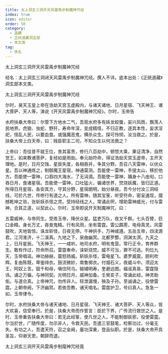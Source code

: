 ```yaml
---
title: 太上洞玄三洞开天风雷禹步制魔神咒经
index: true
icon: editor
order: 50
category:
  - 道藏
  - 正统道藏洞玄部
  - 本文类
tag:
  - 佚名
---
```


太上洞玄三洞开天风雷禹步制魔神咒经  

经名：太上洞玄三洞闭天风雷禹步制魔神咒经。撰人不详。底本出处：《正统道藏》洞玄部本文类。  

太上洞玄三洞开天风雷禹步制魔神咒经  

尔时，昊天玉皇上帝在浩劫天宫玉虚殿内，与诸天诸地、日月星宿、飞天神王、诸大菩萨、天人等，演说《开天风雷禹步制魔神咒经》。尔时，玉帝告  

水府扶桑大帝曰：尔管下方地水二气，吾观水府多有妖龙蛟蜃，妄兴风雨，飘荡人民地界。虎狼、虫蛇、野犴，寿命年深，变成精怪，不归正教，逐其本性，妄求淫祀，怪乱人民，以要血食。或强魔恶鬼，横杀众生。探可怜悯，汝当救之。於是，扶桑大帝上白天帝，曰：贱臣职主二司，不知众生以何法救之？  

上帝曰：吾往昔不就王位，舍其富贵，修行八百劫中，顿悟大乘，果证清净，自然觉王，如来教诸菩萨，复经如是雨劫。奉元始符命，得证浩劫天宫玉虚帝，主开天理地。是时，日月交蚀，星辰失度，各相吞并，争其分野。吾召八天雷神，以伏众星。吾以神通炼之，制御魔王星宿，神通莫测。吾能使一雷神，手提太山，移於他方。吾能使一雷神，口吞四大海水，了无涓滴。吾能使一雷神，踊身十八由旬，口吞日月，食诸星宿。吾能使一雷神，口吐猛火，徧诸世界，焚烧妖魔，皆归正道。所得日月星宿，各安其方，守其分野，星宿朗明，始分昼夜。吾今分付汝三洞经线，可於凡世，传修行有道之人。所有雷神，随其宝箓，听受符命，密呈速现，摆撼乾坤之验，张斩妖杀怪之灵。受持经线之人，常诵此呎，增助雷神威光，付与雷神，合其正道，以契此心。尔时，玉帝即说开天制魔神咒，曰：  

五雷威神，与帝同生。受炼玉帝，降伏众星。猛吏万队，夜叉千群。七头百臂，巨口金精。身长万丈，吞食鬼精。行有风雨，坐有雷霆。雷公霹雳，电母真灵。风雷鼓吹，天地皆惊。诛龙斩怪，日夜无停。千神拱手，万神咸遵。五岳五帝，四渎源君。江河淮济，十二溪真。九地之下，泉曲幽冥。北都罗酆，洞渊太溟。九天之上，日月星辰。飞天神王，一一咸听。地司水府，明有鬼营。常行正令，育养群生。敢有作过，符命所召。雷霆奉命，诛斩烧焚。威不可当，罪不可逃。列位九天，玉帝唱谣。神功赫赫，震怒扬威。斩妖杀怪，雷电星飞。婆罗威震，胆利吹辉。复由陈既，卑鉴绯衣。鼓流微妙，南鲁掷衣。付烟石义，夜威斗中。须迎太王，阿奴上言。鼓千和母，嗔住阿乌。输辅明寿，奎避远图。福谣真易，雷霆隐讳。诵之万徧，与神同契。光明日月，威神加备。壬癸亥子，常诵此经。神灵助佑，与道合真。上帝神咒，勿传非人。轻泄漏慢，殃及子孙。至诚诵之，役使雷霆。上朝帝阙，下济幽冥。若依吾教，诸天唱名。雷霆护卫，号曰真人。急急一如，玉帝律令。  

尔时，水府扶桑大帝与诸天诸地、日月星宿、飞天神王、诸大菩萨、天人等众，皆大欢喜，信受奉行。於是，扶桑大帝而作誓言：臣於下界，广传流行救世之人。是时，玉帝重告扶桑大帝曰：若无此经箓，使凡世之人，不能制御妖邪，役使雷霆。尔当於世，广随传度，勿示非人，令救天民。吾遣三官鼓笔，检察功过，分毫无失。有功之人，吾遣天符，召之金阙，量功深重，登品仙职。於是，扶桑大帝开具圣旨，仰谢天恩，朝辞而退。  

太上洞玄三洞开天风雷禹步制麾神咒经竟  
